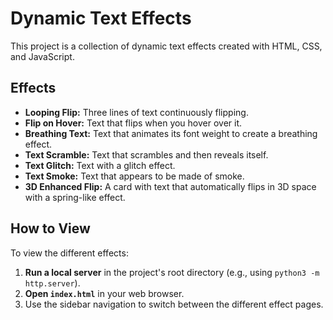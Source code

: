 # Dynamic Text Effects

This project is a collection of dynamic text effects created with HTML, CSS, and JavaScript.

## Effects

*   **Looping Flip:** Three lines of text continuously flipping.
*   **Flip on Hover:** Text that flips when you hover over it.
*   **Breathing Text:** Text that animates its font weight to create a breathing effect.
*   **Text Scramble:** Text that scrambles and then reveals itself.
*   **Text Glitch:** Text with a glitch effect.
*   **Text Smoke:** Text that appears to be made of smoke.
*   **3D Enhanced Flip:** A card with text that automatically flips in 3D space with a spring-like effect.

## How to View

To view the different effects:

1.  **Run a local server** in the project's root directory (e.g., using `python3 -m http.server`).
2.  **Open `index.html`** in your web browser.
3.  Use the sidebar navigation to switch between the different effect pages.
